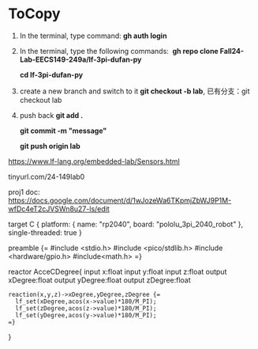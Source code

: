 # ToCopy


1. In the terminal, type command: **gh auth login**

2. In the terminal, type the following commands: 
**gh repo clone Fall24-Lab-EECS149-249a/lf-3pi-dufan-py**

    **cd lf-3pi-dufan-py**
3. create a new branch and switch to it **git checkout -b lab<x>**, 已有分支：git checkout lab
4. push back  **git add .**


      **git commit -m "message"**

   
      **git push origin lab<x>**

   
https://www.lf-lang.org/embedded-lab/Sensors.html 


tinyurl.com/24-149lab0


proj1 doc: https://docs.google.com/document/d/1wJozeWa6TKpmjZbWJ9P1M-wfDc4eT2cJVSWn8u27-ls/edit






target C {
    platform: {
      name: "rp2040",
      board: "pololu_3pi_2040_robot"
    },
    single-threaded: true
  }
  
  preamble {=
    #include <stdio.h>
    #include <pico/stdlib.h>
    #include <hardware/gpio.h>
    #include<math.h>
  =}
  
  reactor AcceCDegree{
    input x:float
    input y:float
    input z:float
    output xDegree:float
    output yDegree:float
    output zDegree:float
  
    reaction(x,y,z)->xDegree,yDegree,zDegree {=
      lf_set(xDegree,acos(x->value)*180/M_PI);
      lf_set(zDegree,acos(z->value)*180/M_PI);
      lf_set(yDegree,acos(y->value)*180/M_PI);
    =}
  }

  
